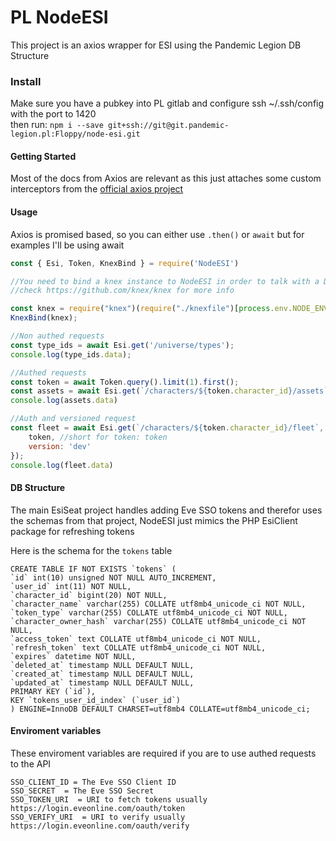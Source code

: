 # PL NodeESI

This project is an axios wrapper for ESI using the Pandemic Legion DB Structure

### Install

Make sure you have a pubkey into PL gitlab and configure ssh ~/.ssh/config with the port to 1420  
then run: ```npm i --save git+ssh://git@git.pandemic-legion.pl:Floppy/node-esi.git```

#### Getting Started

Most of the docs from Axios are relevant as this just attaches some custom interceptors from the [official axios project](https://github.com/axios/axios)


#### Usage

Axios is promised based, so you can either use `.then()` or `await` but for examples I'll be using await

```javascript
const { Esi, Token, KnexBind } = require('NodeESI')

//You need to bind a knex instance to NodeESI in order to talk with a DB
//check https://github.com/knex/knex for more info

const knex = require("knex")(require("./knexfile")[process.env.NODE_ENV]);
KnexBind(knex);

//Non authed requests
const type_ids = await Esi.get('/universe/types');
console.log(type_ids.data);

//Authed requests
const token = await Token.query().limit(1).first();
const assets = await Esi.get(`/characters/${token.character_id}/assets`, { token: token })
console.log(assets.data)

//Auth and versioned request
const fleet = await Esi.get(`/characters/${token.character_id}/fleet`, { 
    token, //short for token: token
    version: 'dev'
});
console.log(fleet.data)

```

#### DB Structure

The main EsiSeat project handles adding Eve SSO tokens and therefor uses the schemas from that project, NodeESI just mimics the PHP EsiClient package for refreshing tokens

Here is the schema for the `tokens` table

    CREATE TABLE IF NOT EXISTS `tokens` (
    `id` int(10) unsigned NOT NULL AUTO_INCREMENT,
    `user_id` int(11) NOT NULL,
    `character_id` bigint(20) NOT NULL,
    `character_name` varchar(255) COLLATE utf8mb4_unicode_ci NOT NULL,
    `token_type` varchar(255) COLLATE utf8mb4_unicode_ci NOT NULL,
    `character_owner_hash` varchar(255) COLLATE utf8mb4_unicode_ci NOT NULL,
    `access_token` text COLLATE utf8mb4_unicode_ci NOT NULL,
    `refresh_token` text COLLATE utf8mb4_unicode_ci NOT NULL,
    `expires` datetime NOT NULL,
    `deleted_at` timestamp NULL DEFAULT NULL,
    `created_at` timestamp NULL DEFAULT NULL,
    `updated_at` timestamp NULL DEFAULT NULL,
    PRIMARY KEY (`id`),
    KEY `tokens_user_id_index` (`user_id`)
    ) ENGINE=InnoDB DEFAULT CHARSET=utf8mb4 COLLATE=utf8mb4_unicode_ci;

#### Enviroment variables

These enviroment variables are required if you are to use authed requests to the API

    SSO_CLIENT_ID = The Eve SSO Client ID
    SSO_SECRET  = The Eve SSO Secret
    SSO_TOKEN_URI  = URI to fetch tokens usually https://login.eveonline.com/oauth/token
    SSO_VERIFY_URI  = URI to verify usually https://login.eveonline.com/oauth/verify
